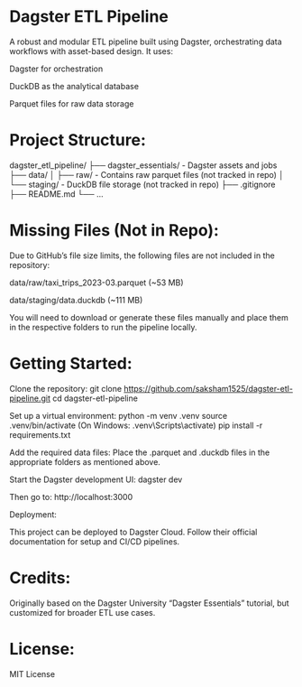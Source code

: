 # Dagster ETL Pipeline

A robust and modular ETL pipeline built using Dagster, orchestrating data workflows with asset-based design. It uses:

Dagster for orchestration

DuckDB as the analytical database

Parquet files for raw data storage

# Project Structure:

dagster_etl_pipeline/
├── dagster_essentials/ - Dagster assets and jobs
├── data/
│ ├── raw/ - Contains raw parquet files (not tracked in repo)
│ └── staging/ - DuckDB file storage (not tracked in repo)
├── .gitignore
├── README.md
└── ...

# Missing Files (Not in Repo):

Due to GitHub’s file size limits, the following files are not included in the repository:

data/raw/taxi_trips_2023-03.parquet (~53 MB)

data/staging/data.duckdb (~111 MB)

You will need to download or generate these files manually and place them in the respective folders to run the pipeline locally.

# Getting Started:

Clone the repository:
git clone https://github.com/saksham1525/dagster-etl-pipeline.git
cd dagster-etl-pipeline

Set up a virtual environment:
python -m venv .venv
source .venv/bin/activate (On Windows: .venv\Scripts\activate)
pip install -r requirements.txt

Add the required data files:
Place the .parquet and .duckdb files in the appropriate folders as mentioned above.

Start the Dagster development UI:
dagster dev

Then go to: http://localhost:3000

Deployment:

This project can be deployed to Dagster Cloud. Follow their official documentation for setup and CI/CD pipelines.

# Credits:

Originally based on the Dagster University “Dagster Essentials” tutorial, but customized for broader ETL use cases.

# License:

MIT License
